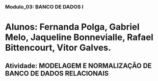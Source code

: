### Modulo_03: BANCO DE DADOS I
# Alunos: Fernanda Polga, Gabriel Melo, Jaqueline Bonnevialle, Rafael Bittencourt, Vitor Galves.
## Atividade: MODELAGEM E NORMALIZAÇÃO DE BANCO DE DADOS RELACIONAIS
